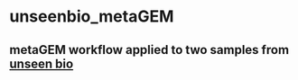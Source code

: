 # unseenbio_metaGEM
## metaGEM workflow applied to two samples from [unseen bio](https://unseenbio.com/)
